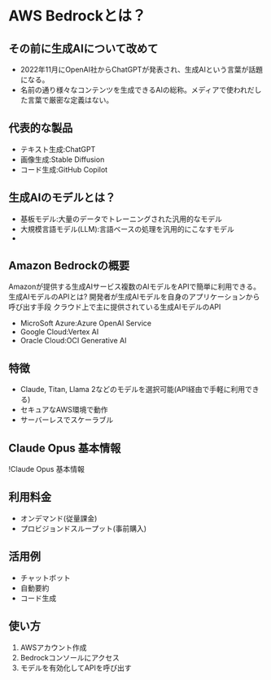 # AWS Bedrockとは？

## その前に生成AIについて改めて
- 2022年11月にOpenAI社からChatGPTが発表され、生成AIという言葉が話題になる。
- 名前の通り様々なコンテンツを生成できるAIの総称。メディアで使われだした言葉で厳密な定義はない。

## 代表的な製品
- テキスト生成:ChatGPT
- 画像生成:Stable Diffusion
- コード生成:GitHub Copilot

## 生成AIのモデルとは？
- 基板モデル:大量のデータでトレーニングされた汎用的なモデル
- 大規模言語モデル(LLM):言語ベースの処理を汎用的にこなすモデル
- 
## Amazon Bedrockの概要
Amazonが提供する生成AIサービス複数のAIモデルをAPIで簡単に利用できる。
生成AIモデルのAPIとは?
開発者が生成AIモデルを自身のアプリケーションから呼び出す手段
クラウド上で主に提供されている生成AIモデルのAPI
- MicroSoft Azure:Azure OpenAI Service
- Google Cloud:Vertex AI
- Oracle Cloud:OCI Generative AI

## 特徴
- Claude, Titan, Llama 2などのモデルを選択可能(API経由で手軽に利用できる)
- セキュアなAWS環境で動作
- サーバーレスでスケーラブル

## Claude Opus 基本情報

!Claude Opus 基本情報



## 利用料金
- オンデマンド(従量課金)
- プロビジョンドスループット(事前購入)

## 活用例
- チャットボット
- 自動要約
- コード生成

## 使い方
1. AWSアカウント作成
2. Bedrockコンソールにアクセス
3. モデルを有効化してAPIを呼び出す
